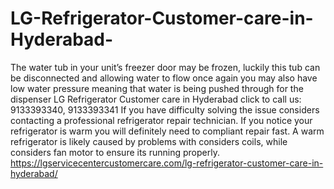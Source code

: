 # LG-Refrigerator-Customer-care-in-Hyderabad-
The water tub in your unit’s freezer door may be frozen, luckily this tub can be disconnected and allowing water to flow once again you may also have low water pressure meaning that water is being pushed through for the dispenser LG Refrigerator Customer care in Hyderabad click to call us: 9133393340, 9133393341 If you have difficulty solving the issue considers contacting a professional refrigerator repair technician. If you notice your refrigerator is warm you will definitely need to compliant repair fast. A warm refrigerator is likely caused by problems with considers coils, while considers fan motor to ensure its running properly.  https://lgservicecentercustomercare.com/lg-refrigerator-customer-care-in-hyderabad/
